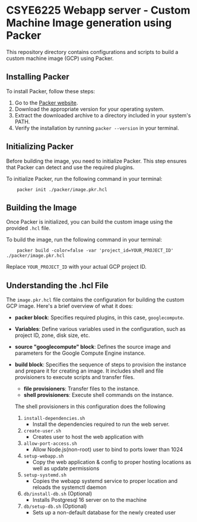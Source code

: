 # CSYE6225 Webapp server - Custom Machine Image generation using Packer

This repository directory contains configurations and scripts to build a custom machine image (GCP) using Packer.

## Installing Packer

To install Packer, follow these steps:

1. Go to the [Packer website](https://www.packer.io/downloads).
2. Download the appropriate version for your operating system.
3. Extract the downloaded archive to a directory included in your system's PATH.
4. Verify the installation by running `packer --version` in your terminal.

## Initializing Packer

Before building the image, you need to initialize Packer. This step ensures that Packer can detect and use the required plugins.

To initialize Packer, run the following command in your terminal:

        packer init ./packer/image.pkr.hcl

## Building the Image

Once Packer is initialized, you can build the custom image using the provided `.hcl` file.

To build the image, run the following command in your terminal:

        packer build -color=false -var 'project_id=YOUR_PROJECT_ID' ./packer/image.pkr.hcl

Replace `YOUR_PROJECT_ID` with your actual GCP project ID.

## Understanding the .hcl File

The `image.pkr.hcl` file contains the configuration for building the custom GCP image. Here's a brief overview of what it does:

- **packer block**: Specifies required plugins, in this case, `googlecompute`.
- **Variables**: Define various variables used in the configuration, such as project ID, zone, disk size, etc.
- **source "googlecompute" block**: Defines the source image and parameters for the Google Compute Engine instance.
- **build block**: Specifies the sequence of steps to provision the instance and prepare it for creating an image. It includes shell and file provisioners to execute scripts and transfer files.
  
  - **file provisioners**: Transfer files to the instance.
  - **shell provisioners**: Execute shell commands on the instance.

  The shell provisioners in this configuration does the following

  1. `install-dependencies.sh`
        - Install the dependencies required to run the web server.
  2. `create-user.sh`
        - Creates user to host the web application with
  3. `allow-port-access.sh`
        - Allow Node.js(non-root) user to bind to ports lower than 1024
  4. `setup-webapp.sh`
        - Copy the web application & config to proper hosting locations as well as update permissions
  5. `setup-systemd.sh`
        - Copies the webapp systemd service to proper location and reloads the systemctl daemon
  6. `db/install-db.sh` (Optional)
        - Installs Postgresql 16 server on to the machine
  7. `db/setup-db.sh` (Optional)
        - Sets up a non-default database for the newly created user
